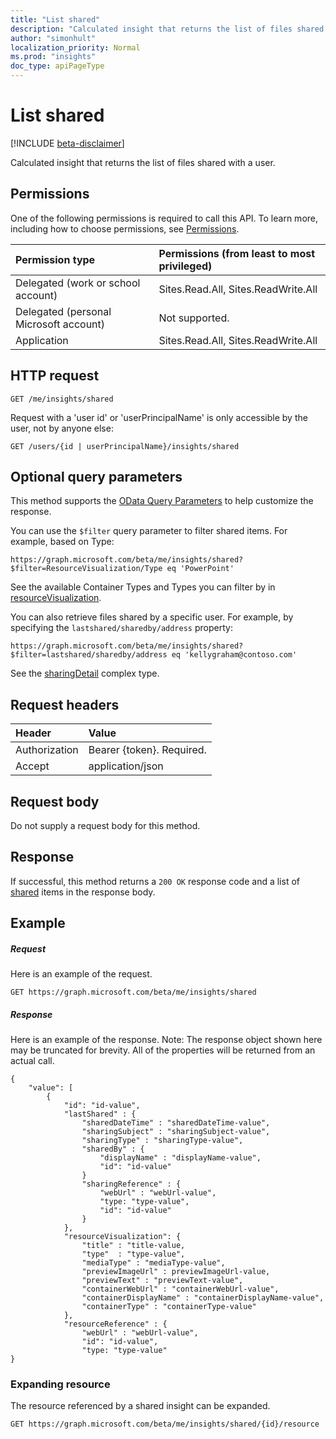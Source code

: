 ```yaml
---
title: "List shared"
description: "Calculated insight that returns the list of files shared with a user."
author: "simonhult"
localization_priority: Normal
ms.prod: "insights"
doc_type: apiPageType
---
```


# List shared

[!INCLUDE [beta-disclaimer](../../includes/beta-disclaimer.md)]

Calculated insight that returns the list of files shared with a user.

## Permissions
One of the following permissions is required to call this API. To learn more, including how to choose permissions, see [Permissions](/graph/permissions-reference).

|Permission type      | Permissions (from least to most privileged)              |
|:--------------------|:---------------------------------------------------------|
|Delegated (work or school account) | Sites.Read.All, Sites.ReadWrite.All    |
|Delegated (personal Microsoft account) | Not supported.    |
|Application | Sites.Read.All, Sites.ReadWrite.All |

## HTTP request
```http
GET /me/insights/shared
```
Request with a 'user id' or 'userPrincipalName' is only accessible by the user, not by anyone else:
```http
GET /users/{id | userPrincipalName}/insights/shared
```

## Optional query parameters
This method supports the [OData Query Parameters](https://developer.microsoft.com/graph/docs/concepts/query_parameters) to help customize the response.

You can use the `$filter` query parameter to filter shared items. For example, based on Type:

`https://graph.microsoft.com/beta/me/insights/shared?$filter=ResourceVisualization/Type eq 'PowerPoint'`

See the available Container Types and Types you can filter by in [resourceVisualization](../resources/insights-resourcevisualization.md).

You can also retrieve files shared by a specific user. For example, by specifying the `lastshared/sharedby/address` property:

`https://graph.microsoft.com/beta/me/insights/shared?$filter=lastshared/sharedby/address eq 'kellygraham@contoso.com'`

See the [sharingDetail](../resources/insights-sharingdetail.md) complex type.


## Request headers
| Header       |  Value|
|:-------------|:------|
| Authorization  | Bearer {token}. Required.|
| Accept  | application/json|

## Request body
Do not supply a request body for this method.

## Response

If successful, this method returns a `200 OK` response code and a list of [shared](../resources/insights-shared.md) items in the response body.
## Example

##### Request

Here is an example of the request.
```http
GET https://graph.microsoft.com/beta/me/insights/shared
```

##### Response

Here is an example of the response. Note: The response object shown here may be truncated for brevity. All of the properties will be returned from an actual call.
```http
{
    "value": [
        {   
            "id": "id-value",
            "lastShared" : { 
                "sharedDateTime" : "sharedDateTime-value",  
                "sharingSubject" : "sharingSubject-value",
                "sharingType" : "sharingType-value", 
                "sharedBy" : { 
                    "displayName" : "displayName-value", 
                    "id": "id-value" 
                }
                "sharingReference" : { 
                    "webUrl" : "webUrl-value",
                    "type: "type-value", 
                    "id": "id-value"
                } 
            },
            "resourceVisualization": { 
                "title" : "title-value, 
                "type"  : "type-value",
                "mediaType" : "mediaType-value",
                "previewImageUrl" : previewImageUrl-value, 
                "previewText" : "previewText-value", 
                "containerWebUrl" : "containerWebUrl-value", 
                "containerDisplayName" : "containerDisplayName-value", 
                "containerType" : "containerType-value" 
            }, 
            "resourceReference" : { 
                "webUrl" : "webUrl-value", 
                "id": "id-value", 
                "type: "type-value" 
}
```

### Expanding resource
The resource referenced by a shared insight can be expanded.
```http
GET https://graph.microsoft.com/beta/me/insights/shared/{id}/resource
```
